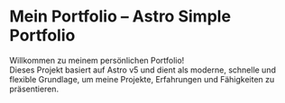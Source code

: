 # Mein Portfolio – Astro Simple Portfolio

Willkommen zu meinem persönlichen Portfolio!  
Dieses Projekt basiert auf Astro v5 und dient als moderne, schnelle und flexible Grundlage, um meine Projekte, Erfahrungen und Fähigkeiten zu präsentieren.
